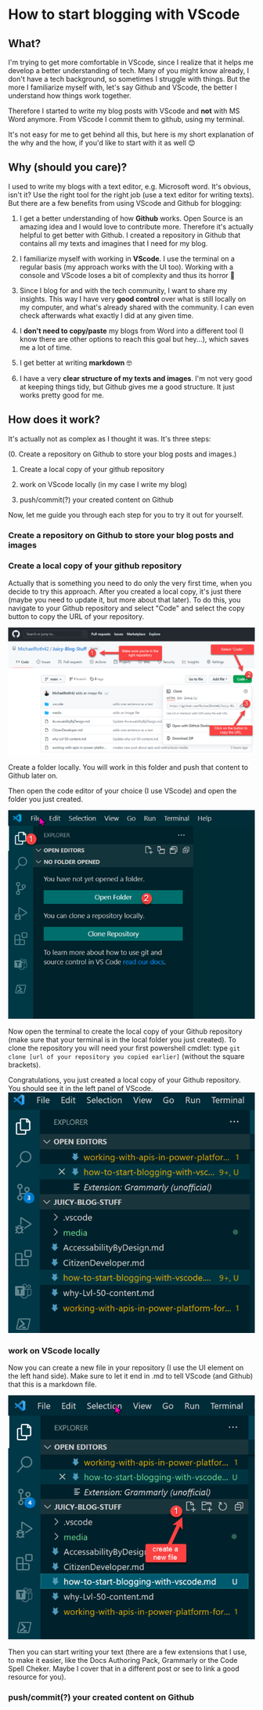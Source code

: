 # How to start blogging with VScode

## What?

I'm trying to get more comfortable in VScode, since I realize that it helps me develop a better understanding of tech. Many of you might know already, I don't have a tech background, so sometimes I struggle with things. But the more I familiarize myself with, let's say Github and VScode, the better I understand how things work together.

Therefore I started to write my blog posts with VScode and **not** with MS Word anymore. From VScode I commit them to github, using my terminal.

It's not easy for me to get behind all this, but here is my short explanation of the why and the how, if you'd like to start with it as well 😊

## Why (should you care)?

I used to write my blogs with a text editor, e.g. Microsoft word. It's obvious, isn't it? Use the right tool for the right job (use a text editor for writing texts). But there are a few benefits from using VScode and Github for blogging:

1. I get a better understanding of how **Github** works. Open Source is an amazing idea and I would love to contribute more. Therefore it's actually helpful to get better with Github. I created a repository in Github that contains all my texts and imagines that I need for my blog.

2. I familiarize myself with working in **VScode**. I use the terminal on a regular basis (my approach works with the UI too). Working with a console and VScode loses a bit of complexity and thus its horror 🙂

3. Since I blog for and with the tech community, I want to share my insights. This way I have very **good control** over what is still locally on my computer, and what's already shared with the community. I can even check afterwards what exactly I did at any given time.

4. I **don't need to copy/paste** my blogs from Word into a different tool (I know there are other options to reach this goal but hey...), which saves me a lot of time.

5. I get better at writing **markdown** 🤓

6. I have a very **clear structure of my texts and images**. I'm not very good at keeping things tidy, but Github gives me a good structure. It just works pretty good for me.

## How does it work?

It's actually not as complex as I thought it was. It's three steps:

(0. Create a repository on Github to store your blog posts and images.)

1. Create a local copy of your github repository

2. work on VScode locally (in my case I write my blog)

3. push/commit(?) your created content on Github

Now, let me guide you through each step for you to try it out for yourself.

### Create a repository on Github to store your blog posts and images

### Create a local copy of your github repository

Actually that is something you need to do only the very first time, when you decide to try this approach. After you created a local copy, it's just there (maybe you need to update it, but more about that later).
To do this, you navigate to your Github repository and select "Code" and select the copy button to copy the URL of your repository.

![a picture how to copy the url of your Github repository](https://github.com/MichaelRoth42/Juicy-Blog-Stuff/blob/main/media/clone-repository-locally.png)

Create a folder locally. You will work in this folder and push that content to Github later on.

Then open the code editor of your choice (I use VScode) and open the folder you just created.

![a picture showing how to open folders in VScode](https://github.com/MichaelRoth42/Juicy-Blog-Stuff/blob/main/media/open-folder-in-vscode.png)

Now open the terminal to create the local copy of your Github repository (make sure that your terminal is in the local folder you just created). To clone the repository you will need your first powershell cmdlet:
type `git clone [url of your repository you copied earlier]` (without the square brackets).

Congratulations, you just created a local copy of your Github repository. You should see it in the left panel of VScode.
![a picture showing the local copy of my Github repository in VScode](https://github.com/MichaelRoth42/Juicy-Blog-Stuff/blob/main/media/local-copy-repo.png)

### work on VScode locally

Now you can create a new file in your repository (I use the UI element on the left hand side). Make sure to let it end in .md to tell VScode (and Github) that this is a markdown file.

![a picture showing how to add a new file in VScode](https://github.com/MichaelRoth42/Juicy-Blog-Stuff/blob/main/media/create-new-file.png)

Then you can start writing your text (there are a few extensions that I use, to make it easier, like the Docs Authoring Pack, Grammarly or the Code Spell Cheker. Maybe I cover that in a different post or see to link a good resource for you).

### push/commit(?) your created content on Github
